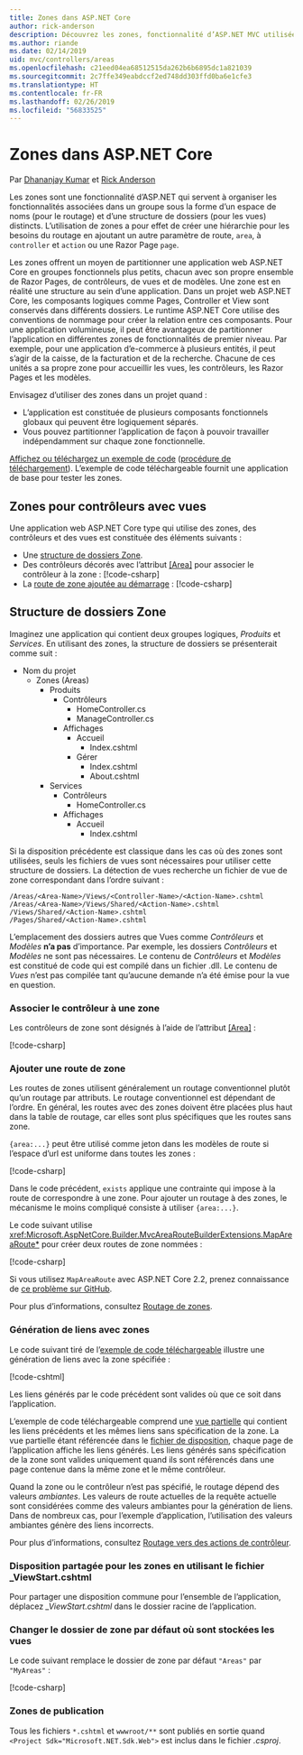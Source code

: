 ```yaml
---
title: Zones dans ASP.NET Core
author: rick-anderson
description: Découvrez les zones, fonctionnalité d’ASP.NET MVC utilisée pour organiser des fonctionnalités connexes dans un groupe sous la forme d’un espace de noms distinct (pour le routage) et d’une structure de dossiers (pour les vues).
ms.author: riande
ms.date: 02/14/2019
uid: mvc/controllers/areas
ms.openlocfilehash: c21eed04ea68512515da262b6b6895dc1a821039
ms.sourcegitcommit: 2c7ffe349eabdccf2ed748dd303ffd0ba6e1cfe3
ms.translationtype: HT
ms.contentlocale: fr-FR
ms.lasthandoff: 02/26/2019
ms.locfileid: "56833525"
---
```

# <a name="areas-in-aspnet-core"></a>Zones dans ASP.NET Core

Par [Dhananjay Kumar](https://twitter.com/debug_mode) et [Rick Anderson](https://twitter.com/RickAndMSFT)

Les zones sont une fonctionnalité d’ASP.NET qui servent à organiser les fonctionnalités associées dans un groupe sous la forme d’un espace de noms (pour le routage) et d’une structure de dossiers (pour les vues) distincts. L’utilisation de zones a pour effet de créer une hiérarchie pour les besoins du routage en ajoutant un autre paramètre de route, `area`, à `controller` et `action` ou une Razor Page `page`.

Les zones offrent un moyen de partitionner une application web ASP.NET Core en groupes fonctionnels plus petits, chacun avec son propre ensemble de Razor Pages, de contrôleurs, de vues et de modèles. Une zone est en réalité une structure au sein d’une application. Dans un projet web ASP.NET Core, les composants logiques comme Pages, Controller et View sont conservés dans différents dossiers. Le runtime ASP.NET Core utilise des conventions de nommage pour créer la relation entre ces composants. Pour une application volumineuse, il peut être avantageux de partitionner l’application en différentes zones de fonctionnalités de premier niveau. Par exemple, pour une application d’e-commerce à plusieurs entités, il peut s’agir de la caisse, de la facturation et de la recherche. Chacune de ces unités a sa propre zone pour accueillir les vues, les contrôleurs, les Razor Pages et les modèles.

Envisagez d’utiliser des zones dans un projet quand :

* L’application est constituée de plusieurs composants fonctionnels globaux qui peuvent être logiquement séparés.
* Vous pouvez partitionner l’application de façon à pouvoir travailler indépendamment sur chaque zone fonctionnelle.

[Affichez ou téléchargez un exemple de code](https://github.com/aspnet/Docs/tree/master/aspnetcore/mvc/controllers/areas/samples) ([procédure de téléchargement](xref:index#how-to-download-a-sample)). L’exemple de code téléchargeable fournit une application de base pour tester les zones.

## <a name="areas-for-controllers-with-views"></a>Zones pour contrôleurs avec vues

Une application web ASP.NET Core type qui utilise des zones, des contrôleurs et des vues est constituée des éléments suivants :

* Une [structure de dossiers Zone](#area-folder-structure).
* Des contrôleurs décorés avec l’attribut [&lbrack;Area&rbrack;](#attribute) pour associer le contrôleur à la zone : [!code-csharp[](areas/samples/MVCareas/Areas/Products/Controllers/ManageController.cs?name=snippet2)]
* La [route de zone ajoutée au démarrage](#add-area-route) : [!code-csharp[](areas/samples/MVCareas/Startup.cs?name=snippet2&highlight=3-6)]

## <a name="area-folder-structure"></a>Structure de dossiers Zone
Imaginez une application qui contient deux groupes logiques, *Produits* et *Services*. En utilisant des zones, la structure de dossiers se présenterait comme suit :

* Nom du projet
  * Zones (Areas)
    * Produits
      * Contrôleurs
        * HomeController.cs
        * ManageController.cs
      * Affichages
        * Accueil
          * Index.cshtml
        * Gérer
          * Index.cshtml
          * About.cshtml
    * Services
      * Contrôleurs
        * HomeController.cs
      * Affichages
        * Accueil
          * Index.cshtml

Si la disposition précédente est classique dans les cas où des zones sont utilisées, seuls les fichiers de vues sont nécessaires pour utiliser cette structure de dossiers. La détection de vues recherche un fichier de vue de zone correspondant dans l’ordre suivant :

```text
/Areas/<Area-Name>/Views/<Controller-Name>/<Action-Name>.cshtml
/Areas/<Area-Name>/Views/Shared/<Action-Name>.cshtml
/Views/Shared/<Action-Name>.cshtml
/Pages/Shared/<Action-Name>.cshtml
   ```

L’emplacement des dossiers autres que Vues comme *Contrôleurs* et *Modèles* **n’a pas** d’importance. Par exemple, les dossiers *Contrôleurs* et *Modèles* ne sont pas nécessaires. Le contenu de *Contrôleurs* et *Modèles* est constitué de code qui est compilé dans un fichier .dll. Le contenu de *Vues* n’est pas compilée tant qu’aucune demande n’a été émise pour la vue en question.

<!-- TODO review:
The content of the *Views* isn't compiled until a request to that view has been made.

What about precompiled views? 
 -->
<a name="attribute"></a>

### <a name="associate-the-controller-with-an-area"></a>Associer le contrôleur à une zone

Les contrôleurs de zone sont désignés à l’aide de l’attribut [&lbrack;Area&rbrack;](xref:Microsoft.AspNetCore.Mvc.AreaAttribute) :

[!code-csharp[](areas/samples/MVCareas/Areas/Products/Controllers/ManageController.cs?highlight=5&name=snippet)]

### <a name="add-area-route"></a>Ajouter une route de zone

Les routes de zones utilisent généralement un routage conventionnel plutôt qu’un routage par attributs. Le routage conventionnel est dépendant de l’ordre. En général, les routes avec des zones doivent être placées plus haut dans la table de routage, car elles sont plus spécifiques que les routes sans zone.

`{area:...}` peut être utilisé comme jeton dans les modèles de route si l’espace d’url est uniforme dans toutes les zones :

[!code-csharp[](areas/samples/MVCareas/Startup.cs?name=snippet&highlight=18-21)]

Dans le code précédent, `exists` applique une contrainte qui impose à la route de correspondre à une zone. Pour ajouter un routage à des zones, le mécanisme le moins compliqué consiste à utiliser `{area:...}`.

Le code suivant utilise <xref:Microsoft.AspNetCore.Builder.MvcAreaRouteBuilderExtensions.MapAreaRoute*> pour créer deux routes de zone nommées :

[!code-csharp[](areas/samples/MVCareas/StartupMapAreaRoute.cs?name=snippet&highlight=18-27)]

Si vous utilisez `MapAreaRoute` avec ASP.NET Core 2.2, prenez connaissance de [ce problème sur GitHub](https://github.com/aspnet/AspNetCore/issues/7772).

Pour plus d’informations, consultez [Routage de zones](xref:mvc/controllers/routing#areas).

### <a name="link-generation-with-areas"></a>Génération de liens avec zones

Le code suivant tiré de l’[exemple de code téléchargeable](https://github.com/aspnet/Docs/tree/master/aspnetcore/mvc/controllers/areas/samples) illustre une génération de liens avec la zone spécifiée :

[!code-cshtml[](areas/samples/MVCareas/Views/Shared/_testLinksPartial.cshtml?name=snippet)]

Les liens générés par le code précédent sont valides où que ce soit dans l’application.

L’exemple de code téléchargeable comprend une [vue partielle](xref:mvc/views/partial) qui contient les liens précédents et les mêmes liens sans spécification de la zone. La vue partielle étant référencée dans le [fichier de disposition](), chaque page de l’application affiche les liens générés. Les liens générés sans spécification de la zone sont valides uniquement quand ils sont référencés dans une page contenue dans la même zone et le même contrôleur.

Quand la zone ou le contrôleur n’est pas spécifié, le routage dépend des valeurs *ambiantes*. Les valeurs de route actuelles de la requête actuelle sont considérées comme des valeurs ambiantes pour la génération de liens. Dans de nombreux cas, pour l’exemple d’application, l’utilisation des valeurs ambiantes génère des liens incorrects.

Pour plus d’informations, consultez [Routage vers des actions de contrôleur](xref:mvc/controllers/routing).

### <a name="shared-layout-for-areas-using-the-viewstartcshtml-file"></a>Disposition partagée pour les zones en utilisant le fichier _ViewStart.cshtml

Pour partager une disposition commune pour l’ensemble de l’application, déplacez *_ViewStart.cshtml* dans le dossier racine de l’application.

<!-- This section will be completed after https://github.com/aspnet/Docs/pull/10978 is merged.
<a name="arp"></a>

## Areas for Razor Pages
-->
<a name="rename"></a>

### <a name="change-default-area-folder-where-views-are-stored"></a>Changer le dossier de zone par défaut où sont stockées les vues

Le code suivant remplace le dossier de zone par défaut `"Areas"` par `"MyAreas"` :

[!code-csharp[](areas/samples/MVCareas/Startup2.cs?name=snippet)]

<!-- TODO review - can we delete this. Areas doesn't change publishing - right? -->
### <a name="publishing-areas"></a>Zones de publication

Tous les fichiers `*.cshtml` et `wwwroot/**` sont publiés en sortie quand `<Project Sdk="Microsoft.NET.Sdk.Web">` est inclus dans le fichier *.csproj*.
